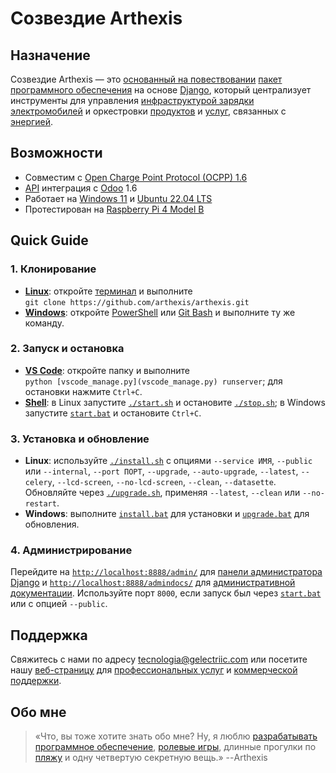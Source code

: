 # Созвездие Arthexis

## Назначение

Созвездие Arthexis — это [основанный на повествовании](https://ru.wikipedia.org/wiki/%D0%9D%D0%B0%D1%80%D1%80%D0%B0%D1%82%D0%B8%D0%B2) [пакет программного обеспечения](https://ru.wikipedia.org/wiki/%D0%9F%D0%B0%D0%BA%D0%B5%D1%82_%D0%BF%D1%80%D0%BE%D0%B3%D1%80%D0%B0%D0%BC%D0%BC) на основе [Django](https://www.djangoproject.com/), который централизует инструменты для управления [инфраструктурой зарядки электромобилей](https://ru.wikipedia.org/wiki/%D0%97%D0%B0%D1%80%D1%8F%D0%B4%D0%BD%D0%B0%D1%8F_%D1%81%D1%82%D0%B0%D0%BD%D1%86%D0%B8%D1%8F) и оркестровки [продуктов](https://ru.wikipedia.org/wiki/%D0%A2%D0%BE%D0%B2%D0%B0%D1%80) и [услуг](https://ru.wikipedia.org/wiki/%D0%A3%D1%81%D0%BB%D1%83%D0%B3%D0%B0), связанных с [энергией](https://ru.wikipedia.org/wiki/%D0%AD%D0%BD%D0%B5%D1%80%D0%B3%D0%B8%D1%8F).

## Возможности

- Совместим с [Open Charge Point Protocol (OCPP) 1.6](https://www.openchargealliance.org/protocols/ocpp-16/)
- [API](https://ru.wikipedia.org/wiki/API) интеграция с [Odoo](https://www.odoo.com/) 1.6
- Работает на [Windows 11](https://www.microsoft.com/windows/windows-11) и [Ubuntu 22.04 LTS](https://releases.ubuntu.com/22.04/)
- Протестирован на [Raspberry Pi 4 Model B](https://www.raspberrypi.com/products/raspberry-pi-4-model-b/)

## Quick Guide

### 1. Клонирование
- **[Linux](https://ru.wikipedia.org/wiki/Linux)**: откройте [терминал](https://ru.wikipedia.org/wiki/Командная_оболочка) и выполните  
  `git clone https://github.com/arthexis/arthexis.git`
- **[Windows](https://ru.wikipedia.org/wiki/Microsoft_Windows)**: откройте [PowerShell](https://learn.microsoft.com/ru-ru/powershell/) или [Git Bash](https://gitforwindows.org/) и выполните ту же команду.

### 2. Запуск и остановка
- **[VS Code](https://code.visualstudio.com/)**: откройте папку и выполните  
  `python [vscode_manage.py](vscode_manage.py) runserver`; для остановки нажмите `Ctrl+C`.
- **[Shell](https://ru.wikipedia.org/wiki/Командная_оболочка)**: в Linux запустите [`./start.sh`](start.sh) и остановите [`./stop.sh`](stop.sh); в Windows запустите [`start.bat`](start.bat) и остановите `Ctrl+C`.

### 3. Установка и обновление
- **Linux**: используйте [`./install.sh`](install.sh) с опциями `--service ИМЯ`, `--public` или `--internal`, `--port ПОРТ`, `--upgrade`, `--auto-upgrade`, `--latest`, `--celery`, `--lcd-screen`, `--no-lcd-screen`, `--clean`, `--datasette`. Обновляйте через [`./upgrade.sh`](upgrade.sh), применяя `--latest`, `--clean` или `--no-restart`.
- **Windows**: выполните [`install.bat`](install.bat) для установки и [`upgrade.bat`](upgrade.bat) для обновления.

### 4. Администрирование
Перейдите на [`http://localhost:8888/admin/`](http://localhost:8888/admin/) для [панели администратора Django](https://docs.djangoproject.com/en/stable/ref/contrib/admin/) и [`http://localhost:8888/admindocs/`](http://localhost:8888/admindocs/) для [административной документации](https://docs.djangoproject.com/en/stable/ref/contrib/admin/admindocs/). Используйте порт `8000`, если запуск был через [`start.bat`](start.bat) или с опцией `--public`.

## Поддержка

Свяжитесь с нами по адресу [tecnologia@gelectriic.com](mailto:tecnologia@gelectriic.com) или посетите нашу [веб-страницу](https://www.gelectriic.com/) для [профессиональных услуг](https://ru.wikipedia.org/wiki/%D0%9F%D1%80%D0%BE%D1%84%D0%B5%D1%81%D1%81%D0%B8%D0%BE%D0%BD%D0%B0%D0%BB%D1%8C%D0%BD%D1%8B%D0%B5_%D1%83%D1%81%D0%BB%D1%83%D0%B3%D0%B8) и [коммерческой поддержки](https://ru.wikipedia.org/wiki/%D0%A2%D0%B5%D1%85%D0%BD%D0%B8%D1%87%D0%B5%D1%81%D0%BA%D0%B0%D1%8F_%D0%BF%D0%BE%D0%B4%D0%B4%D0%B5%D1%80%D0%B6%D0%BA%D0%B0).

## Обо мне

> «Что, вы тоже хотите знать обо мне? Ну, я люблю [разрабатывать программное обеспечение](https://ru.wikipedia.org/wiki/%D0%A0%D0%B0%D0%B7%D1%80%D0%B0%D0%B1%D0%BE%D1%82%D0%BA%D0%B0_%D0%BF%D1%80%D0%BE%D0%B3%D1%80%D0%B0%D0%BC%D0%BC%D0%BD%D0%BE%D0%B3%D0%BE_%D0%BE%D0%B1%D0%B5%D1%81%D0%BF%D0%B5%D1%87%D0%B5%D0%BD%D0%B8%D1%8F), [ролевые игры](https://ru.wikipedia.org/wiki/%D0%A0%D0%BE%D0%BB%D0%B5%D0%B2%D0%B0%D1%8F_%D0%B8%D0%B3%D1%80%D0%B0), длинные прогулки по [пляжу](https://ru.wikipedia.org/wiki/%D0%9F%D0%BB%D1%8F%D0%B6) и одну четвертую секретную вещь.»
> --Arthexis
